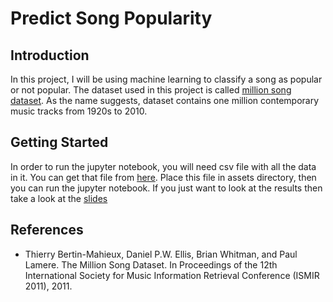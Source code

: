 # Predict Song Popularity
## Introduction
In this project, I will be using machine learning to classify a song as popular or not popular. The dataset used in this project is called [million song dataset](https://labrosa.ee.columbia.edu/millionsong/). As the name suggests, dataset contains one million contemporary music tracks from 1920s to 2010.
## Getting Started
In order to run the jupyter notebook, you will need csv file with all the data in it. You can get that file from [here](https://www.dropbox.com/s/hfub80ykvonhecg/msd_summary.csv?dl=0). Place this file in assets directory, then you can run the jupyter notebook. 
If you just want to look at the results then take a look at the [slides](https://github.com/amninder-dhillon/PredictingSongPopularity/blob/master/assets/Predicting_Song_Popularity.pdf)
## References
- Thierry Bertin-Mahieux, Daniel P.W. Ellis, Brian Whitman, and Paul Lamere. 
The Million Song Dataset. In Proceedings of the 12th International Society
for Music Information Retrieval Conference (ISMIR 2011), 2011.



